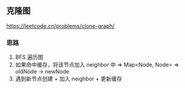 ## 克隆图

<https://leetcode.cn/problems/clone-graph/>

### 思路

1. BFS 遍历图
2. 如果命中缓存，将该节点加入 neighbor 中 => Map<Node, Node> => oldNode -> newNode
3. 遇到新节点创建 + 加入 neighbor + 更新缓存
